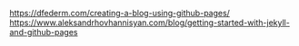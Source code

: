 https://dfederm.com/creating-a-blog-using-github-pages/
https://www.aleksandrhovhannisyan.com/blog/getting-started-with-jekyll-and-github-pages
